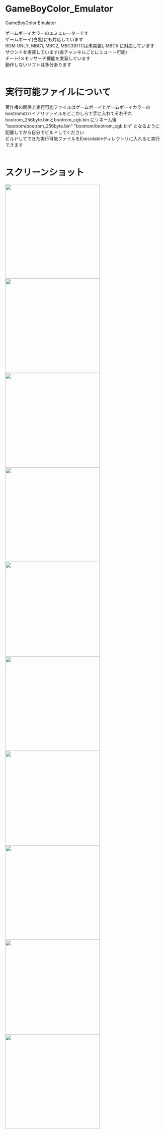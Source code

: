 # GameBoyColor_Emulator
GameBoyColor Emulator
  
ゲームボーイカラーのエミュレーターです  
ゲームボーイ(白黒)にも対応しています  
ROM ONLY, MBC1, MBC2, MBC3(RTCは未実装), MBC5 に対応しています  
サウンドを実装しています(各チャンネルごとにミュート可能)  
チート/メモリサーチ機能を実装しています  
動作しないソフトは多分あります  
<br>
# 実行可能ファイルについて
著作権の関係上実行可能ファイルはゲームボーイとゲームボーイカラーのbootromのバイナリファイルをどこかしらで手に入れてそれぞれbootrom_256byte.binとbootrom_cgb.bin にリネーム後  
"bootrom/bootrom_256byte.bin" "bootrom/bootrom_cgb.bin" となるように配置してから自分でビルドしてください  
ビルドしてできた実行可能ファイルをExecutableディレクトリに入れると実行できます  
<br>
# スクリーンショット
<img src="https://user-images.githubusercontent.com/81889210/178156480-d6f30239-f787-4ba3-8aa4-e5cdcfea23d6.png" width="300"> <img src="https://user-images.githubusercontent.com/81889210/178156481-ef94df31-b6ac-452f-ae7d-33df47938f38.png" width="300"><br/>
<img src="https://user-images.githubusercontent.com/81889210/178156486-c61fa0d8-0afa-4e56-81b7-b8d3d5d6c4de.png" width="300"> <img src="https://user-images.githubusercontent.com/81889210/178156487-299a6dd2-397d-4e52-ab76-1a59ff133f22.png" width="300"><br/>
<img src="https://user-images.githubusercontent.com/81889210/178156494-0429cc27-f878-48af-ab81-aad75df03c54.png" width="300"> <img src="https://user-images.githubusercontent.com/81889210/178156495-461c2a35-e4af-435a-bb9e-7867d8c3b677.png" width="300"><br/>
<img src="https://user-images.githubusercontent.com/81889210/178156490-c474180f-baec-41b9-a9d1-fb8449f43716.png" width="300"> <img src="https://user-images.githubusercontent.com/81889210/178156493-6f926327-d7d6-4bc4-85ee-3e66ab1ce658.png" width="300"><br/>
<img src="https://user-images.githubusercontent.com/81889210/178156488-99adf2c5-1ab4-4353-ab31-19541a43e759.png" width="300"> <img src="https://user-images.githubusercontent.com/81889210/178156489-a2cecc58-5ca7-4a0c-9584-af7baeacb62a.png" width="300"><br/>
